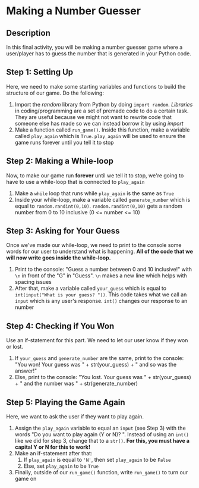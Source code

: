 # Making a Number Guesser

## Description

In this final activity, you will be making a number guesser game where a user/player has to guess the number that is generated in your Python code.

## Step 1: Setting Up

Here, we need to make some starting variables and functions to build the structure of our game. Do the following:

1) Import the *random* library from Python by doing ``import random``. *Libraries* in coding/programming are a set of premade code to do a certain task. They are useful because we might not want to rewrite code that someone else has made so we can instead borrow it by using *import*
2) Make a function called ``run_game()``. Inside this function, make a variable called ``play_again`` which is ``True``. ``play_again`` will be used to ensure the game runs forever until you tell it to stop

## Step 2: Making a While-loop

Now, to make our game run **forever** until we tell it to stop, we're going to have to use a while-loop that is connected to ``play_again``

1) Make a ``while`` loop that runs while ``play_again`` is the same as ``True``
2) Inside your while-loop, make a variable called ``generate_number`` which is equal to ``random.randint(0,10)``. ``random.randint(0,10)`` gets a random number from 0 to 10 inclusive (0 <= number <= 10)

## Step 3: Asking for Your Guess

Once we've made our while-loop, we need to print to the console some words for our user to understand what is happening. **All of the code that we will now write goes inside the while-loop.**

1) Print to the console: "Guess a number between 0 and 10 inclusive!" with `\n` in front of the "G" in "Guess". `\n` makes a new line which helps with spacing issues
2) After that, make a variable called ``your_guess`` which is equal to ``int(input("What is your guess? "))``. This code takes what we call an ``input`` which is any user's response. ``int()`` changes our response to an number

## Step 4: Checking if You Won

Use an if-statement for this part. We need to let our user know if they won or lost.

1) If ``your_guess`` and ``generate_number`` are the same, print to the console: "You won! Your guess was " + str(your_guess) + " and so was the answer!"
2) Else, print to the console: "You lost. Your guess was " + str(your_guess) + " and the number was " + str(generate_number)

## Step 5: Playing the Game Again

Here, we want to ask the user if they want to play again.

1) Assign the ``play_again`` variable to equal an ``input`` (see Step 3) with the words "Do you want to play again (Y or N)? ". Instead of using an ``int()`` like we did for step 3, change that to a ``str()``. **For this, you must have a capital Y or N for this to work!**
2) Make an if-statement after that:
    1) If ``play_again`` is equal to ``'N'``, then set ``play_again`` to be ``False``
    2) Else, set ``play_again`` to be ``True``
3) Finally, outside of our ``run_game()`` function, write ``run_game()`` to turn our game on
